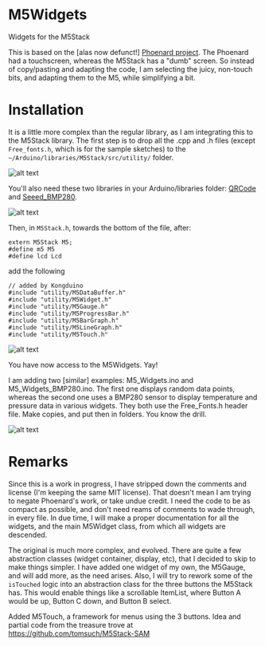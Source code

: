 # M5Widgets
Widgets for the M5Stack

This is based on the [alas now defunct!] [Phoenard project](https://github.com/Phoenard/Phoenard). The Phoenard had a touchscreen, whereas the M5Stack has a "dumb" screen. So instead of copy/pasting and adapting the code, I am selecting the juicy, non-touch bits, and adapting them to the M5, while simplifying a bit.

# Installation

It is a little more complex than the regular library, as I am integrating this to the M5Stack library. The first step is to drop all the .cpp and .h files (except `Free_fonts.h`, which is for the sample sketches) to the `~/Arduino/libraries/M5Stack/src/utility/` folder.

![alt text](https://github.com/Kongduino/M5Widgets/blob/master/README-00.png "All the files you need to add.")

You'll also need these two libraries in your Arduino/libraries folder: [QRCode](https://github.com/ricmoo/qrcode) and [Seeed_BMP280](https://github.com/Seeed-Studio/Grove_BMP280).

![alt text](https://github.com/Kongduino/M5Widgets/blob/master/README-02.png "Required libraries")

Then, in `M5Stack.h`, towards the bottom of the file, after:

    extern M5Stack M5;
    #define m5 M5
    #define lcd Lcd

add the following

    // added by Kongduino
    #include "utility/M5DataBuffer.h"
    #include "utility/M5Widget.h"
    #include "utility/M5Gauge.h"
    #include "utility/M5ProgressBar.h"
    #include "utility/M5BarGraph.h"
    #include "utility/M5LineGraph.h"
    #include "utility/M5Touch.h"

![alt text](https://github.com/Kongduino/M5Widgets/blob/master/README-01.png "Never mind the last two lines :-)")

You have now access to the M5Widgets. Yay!

I am adding two [similar] examples: M5_Widgets.ino and M5_Widgets_BMP280.ino. The first one displays random data points, whereas the second one uses a BMP280 sensor to display temperature and pressure data in various widgets. They both use the Free_Fonts.h header file. Make copies, and put then in folders. You know the drill.

![alt text](https://github.com/Kongduino/M5Widgets/blob/master/README-03.png "The two sketches.")


# Remarks
Since this is a work in progress, I have stripped down the comments and license (I'm keeping the same MIT license). That doesn't mean I am trying to negate Phoenard's work, or take undue credit. I need the code to be as compact as possible, and don't need reams of comments to wade through, in every file. In due time, I will make a proper documentation for all the widgets, and the main M5Widget class, from which all widgets are descended.

The original is much more complex, and evolved. There are quite a few abstraction classes (widget container, display, etc), that I decided to skip to make things simpler. I have added one widget of my own, the M5Gauge, and will add more, as the need arises. Also, I will try to rework some of the `isTouched` logic into an abstraction class for the three buttons the M5Stack has. This would enable things like a scrollable ItemList, where Button A would be up, Button C down, and Button B select.

Added M5Touch, a framework for menus using the 3 buttons. Idea and partial code from the treasure trove at  https://github.com/tomsuch/M5Stack-SAM
